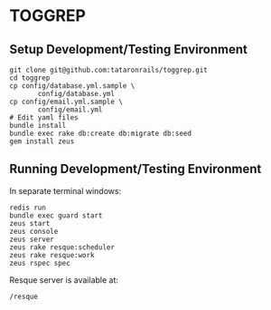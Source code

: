 # TOGGREP

## Setup Development/Testing Environment

    git clone git@github.com:tataronrails/toggrep.git
    cd toggrep
    cp config/database.yml.sample \
           config/database.yml
    cp config/email.yml.sample \
           config/email.yml
    # Edit yaml files
    bundle install
    bundle exec rake db:create db:migrate db:seed
    gem install zeus

## Running Development/Testing Environment

In separate terminal windows:

    redis run
    bundle exec guard start
    zeus start
    zeus console
    zeus server
    zeus rake resque:scheduler
    zeus rake resque:work
    zeus rspec spec

Resque server is available at:

    /resque
